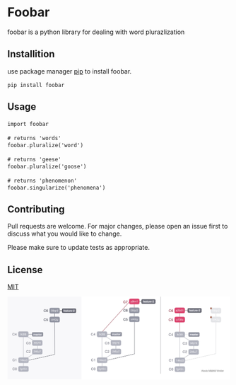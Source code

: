 # Foobar
foobar is a python library for dealing with word plurazlization

## Installition 
use package manager [pip](https://google.com) to install foobar.

```
pip install foobar
```
## Usage
```
import foobar

# returns 'words'
foobar.pluralize('word')

# returns 'geese'
foobar.pluralize('goose')

# returns 'phenomenon'
foobar.singularize('phenomena')
```
## Contributing
Pull requests are welcome. For major changes, please open an issue first to discuss what you would like to change.

Please make sure to update tests as appropriate.

## License
[MIT](https://www.mit.edu/)

![img](https://github.com/ahmedshokry426/lab2/blob/master/images/1_Y77kjfj3xgPz_YRYa8Zmsg.png?raw=true)
